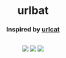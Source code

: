 <h1 align="center">urlbat</h1>

<h3 align="center">Inspired by <a href="https://github.com/balazsbotond/urlcat">urlcat</a></h3>

<br />

<div align="center">

<img src="https://img.shields.io/badge/coverage-95.23%25-success?style=flat-square" />
<img src="https://img.shields.io/bundlephobia/minzip/urlbat?style=flat-square" />
<img src="https://img.shields.io/npm/v/urlbat?style=flat-square" />

</div>
